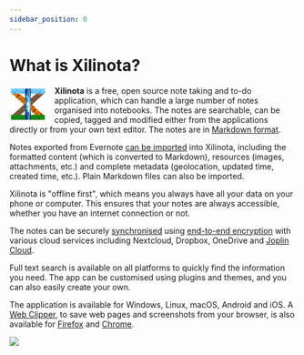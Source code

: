 ```yaml
---
sidebar_position: 0
---
```


# What is Xilinota?

<img width="64" src="https://raw.githubusercontent.com/xilinjia/xilinota/main/Assets/LinuxIcons/256x256.png" align="left" style="margin-right:15px"/>

**Xilinota** is a free, open source note taking and to-do application, which can handle a large number of notes organised into notebooks. The notes are searchable, can be copied, tagged and modified either from the applications directly or from your own text editor. The notes are in [Markdown format](https://github.com/XilinJia/Xilinota/blob/main/readme/apps/markdown.md).

Notes exported from Evernote [can be imported](https://github.com/XilinJia/Xilinota/blob/main/readme/apps/import_export.md) into Xilinota, including the formatted content (which is converted to Markdown), resources (images, attachments, etc.) and complete metadata (geolocation, updated time, created time, etc.). Plain Markdown files can also be imported.

Xilinota is "offline first", which means you always have all your data on your phone or computer. This ensures that your notes are always accessible, whether you have an internet connection or not.

The notes can be securely [synchronised](https://github.com/XilinJia/Xilinota/blob/main/readme/apps/sync/index.md) using [end-to-end encryption](https://github.com/XilinJia/Xilinota/blob/main/readme/apps/sync/e2ee.md) with various cloud services including Nextcloud, Dropbox, OneDrive and [Joplin Cloud](https://xilinotaapp.org/plans/).

Full text search is available on all platforms to quickly find the information you need. The app can be customised using plugins and themes, and you can also easily create your own.

The application is available for Windows, Linux, macOS, Android and iOS. A [Web Clipper](https://github.com/XilinJia/Xilinota/blob/main/readme/apps/clipper.md), to save web pages and screenshots from your browser, is also available for [Firefox](https://addons.mozilla.org/firefox/addon/xilinota-web-clipper/) and [Chrome](https://chrome.google.com/webstore/detail/xilinota-web-clipper/alofnhikmmkdbbbgpnglcpdollgjjfek?hl=en-GB).

<div class="top-screenshot"><img src="https://raw.githubusercontent.com/xilinjia/xilinota/main/Assets/WebsiteAssets/images/home-top-img.png" style="max-width: 100%; max-height: 35em;"></div>
